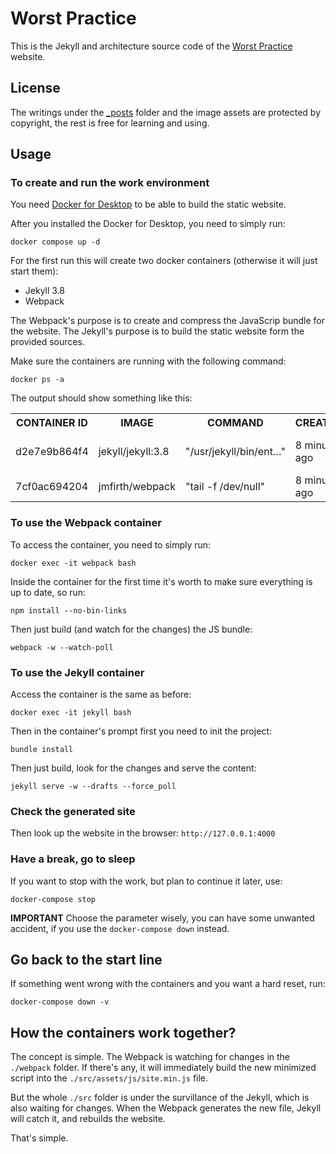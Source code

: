 # Worst Practice

This is the Jekyll and architecture source code of the [Worst Practice](https://www.worstpractice.dev) website. 

## License

The writings under the [_posts](./src/_posts) folder and the image assets are protected by copyright, the rest is free for learning and using.

## Usage

### To create and run the work environment

You need [Docker for Desktop](https://www.docker.com/products/docker-desktop) to be able to build the static website. 

After you installed the Docker for Desktop, you need to simply run:

```
docker compose up -d
```

For the first run this will create two docker containers (otherwise it will just start them):

- Jekyll 3.8
- Webpack

The Webpack's purpose is to create and compress the JavaScrip bundle for the website.
The Jekyll's purpose is to build the static website form the provided sources.

Make sure the containers are running with the following command:

```
docker ps -a
```

The output should show something like this:

<table>
    <tr>
        <th>CONTAINER ID</th><th>IMAGE</th><th>COMMAND</th><th>CREATED</th><th>STATUS</th><th>PORTS</th><th>NAMES</th>
    </tr>
    <tr>
        <td>d2e7e9b864f4</td><td>jekyll/jekyll:3.8</td><td>"/usr/jekyll/bin/ent…"</td><td>8 minutes ago</td><td>Up 8 minutes</td><td>0.0.0.0:4000->4000/tcp, 35729/tcp</td><td>jekyll</td>
    </tr>
    <tr>
        <td>7cf0ac694204</td><td>jmfirth/webpack</td><td>"tail -f /dev/null"</td><td>8 minutes ago</td><td>Up 8 minutes</td><td>3000/tcp</td><td>webpack</td>
    </tr>
</table>


### To use the Webpack container

To access the container, you need to simply run:

```
docker exec -it webpack bash 
```

Inside the container for the first time it's worth to make sure everything is up to date, so run:

```
npm install --no-bin-links
```

Then just build (and watch for the changes) the JS bundle:

```
webpack -w --watch-poll
```

### To use the Jekyll container

Access the container is the same as before:

```
docker exec -it jekyll bash
```

Then in the container's prompt first you need to init the project:

```
bundle install
```

Then just build, look for the changes and serve the content:

```
jekyll serve -w --drafts --force_poll
```

### Check the generated site

Then look up the website in the browser: `http://127.0.0.1:4000`

### Have a break, go to sleep

If you want to stop with the work, but plan to continue it later, use:

```
docker-compose stop
```

**IMPORTANT** Choose the parameter wisely, you can have some unwanted accident, if you use the `docker-compose down` instead.

## Go back to the start line 

If something went wrong with the containers and you want a hard reset, run:

```
docker-compose down -v
```

## How the containers work together?

The concept is simple. The Webpack is watching for changes in the `./webpack` folder. If there's any, 
it will immediately build the new minimized script into the `./src/assets/js/site.min.js` file.

But the whole `./src` folder is under the survillance of the Jekyll, which is also waiting for changes.
When the Webpack generates the new file, Jekyll will catch it, and rebuilds the website.

That's simple.


